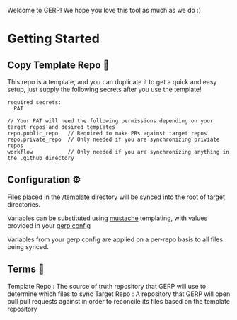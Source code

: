 Welcome to GERP! We hope you love this tool as much as we do :)

# Getting Started

## Copy Template Repo 📄
This repo is a template, and you can duplicate it to get a quick and easy setup, just supply the following secrets after you use the template!
```
required secrets:
  PAT

// Your PAT will need the following permissions depending on your target repos and desired templates
repo.public_repo   // Required to make PRs against target repos
repo.private_repo  // Only needed if you are synchronizing priviate repos
workflow           // Only needed if you are synchronizing anything in the .github directory 
```

## Configuration ⚙️
Files placed in the [/template](/template) directory will be synced into the root of target directories.

Variables can be substituted using [mustache](http://mustache.github.io/) templating, with values provided in your [gerp config](.gerp/config.json)

Variables from your gerp config are applied on a per-repo basis to all files being synced.


## Terms 📖
Template Repo : The source of truth repository that GERP will use to determine which files to sync
Target Repo   : A repository that GERP will open pull pull requests against in order to reconcile its files based on the template repository
